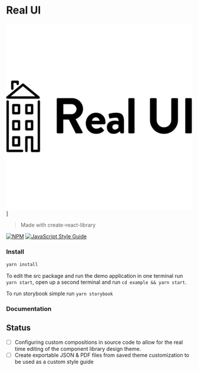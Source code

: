# Real UI

![Real UI](assets/real-ui.jpg)]

> Made with create-react-library

[![NPM](https://img.shields.io/npm/v/real-estate-ui.svg)](https://www.npmjs.com/package/real-estate-ui) [![JavaScript Style Guide](https://img.shields.io/badge/code_style-standard-brightgreen.svg)](https://standardjs.com)

### Install

```bash
yarn install
```

To edit the src package and run the demo application in one terminal run `yarn start`, open up a second terminal and run `cd example && yarn start`.

To run storybook simple run `yarn storybook`

### Documentation

## Status

- [ ] Configuring custom compositions in source code to allow for the real time editing of the component library design theme.
- [ ] Create exportable JSON & PDF files from saved theme customization to be used as a custom style guide
